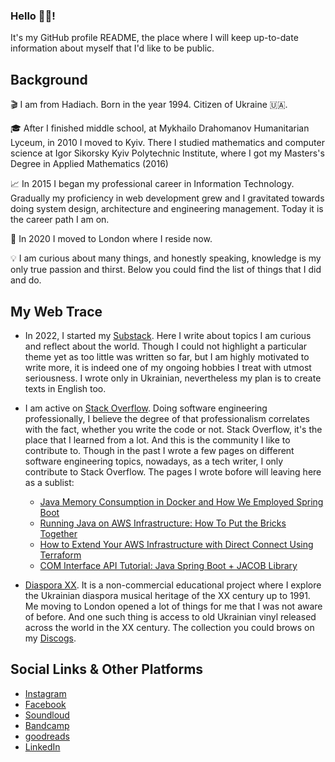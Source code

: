 ### Hello 👋🏻!

It's my GitHub profile README, the place where I will keep up-to-date information about myself that I'd like to be public.

## Background

🎬 I am from Hadiach. Born in the year 1994. Citizen of Ukraine 🇺🇦.

🎓 After I finished middle school, at Mykhailo Drahomanov Humanitarian Lyceum, in 2010 I moved to Kyiv. There I studied mathematics and computer science at Igor Sikorsky Kyiv Polytechnic Institute, where I got my Masters's Degree in Applied Mathematics (2016)

📈 In 2015 I began my professional career in Information Technology. Gradually my proficiency in web development grew and I gravitated towards doing system design, architecture and engineering management. Today it is the career path I am on.

📍 In 2020 I moved to London where I reside now.

💡 I am curious about many things, and honestly speaking, knowledge is my only true passion and thirst. Below you could find the list of things that I did and do.

## My Web Trace

* In 2022, I started my [Substack](https://povisenko.substack.com). Here I write about topics I am curious and reflect about the world. Though I could not highlight a particular theme yet as too little was written so far, but I am highly motivated to write more, it is indeed one of my ongoing hobbies I treat with utmost seriousness. I wrote only in Ukrainian, nevertheless my plan is to create texts in English too. 

* I am active on [Stack Overflow](https://stackoverflow.com/users/2852528/serhii-povisenko). Doing software engineering professionally, I believe the degree of that professionalism correlates with the fact, whether you write the code or not. Stack Overflow, it's the place that I learned from a lot. And this is the community I like to contribute to. Though in the past I wrote a few pages on different software engineering topics, nowadays, as a tech writer, I only contribute to Stack Overflow. The pages I wrote bofore will leaving here as a sublist:
  * [Java Memory Consumption in Docker and How We Employed Spring Boot](https://dzone.com/articles/how-to-decrease-jvm-memory-consumption-in-docker-u)
  * [Running Java on AWS Infrastructure: How To Put the Bricks Together](https://dzone.com/articles/architecture-for-your-startup-or-how-to-put-sticks)
  * [How to Extend Your AWS Infrastructure with Direct Connect Using Terraform](https://www.freecodecamp.org/news/how-to-extend-your-aws-infrastructure/)
  * [COM Interface API Tutorial: Java Spring Boot + JACOB Library](https://www.freecodecamp.org/news/interface-in-java-tutorial-how-to-call-the-com-interface-spring-boot-jacob-library/)

- [Diaspora XX](https://soundcloud.com/diasporaxx). It is a non-commercial educational project where I explore the Ukrainian diaspora musical heritage of the XX century up to 1991. Me moving to London opened a lot of things for me that I was not aware of before. And one such thing is access to old Ukrainian vinyl released across the world in the XX century. The collection you could brows on my [Discogs](https://www.discogs.com/user/povisenko/collection).

## Social Links & Other Platforms
* [Instagram](https://www.instagram.com/povisenko) 
* [Facebook](https://www.facebook.com/spovisenko)
* [Soundloud](https://soundcloud.com/povisenko)
* [Bandcamp](https://bandcamp.com/povisenko)
* [goodreads](https://www.goodreads.com/user/show/123456509-serhii-pov-senko)
* [LinkedIn](https://www.linkedin.com/in/povisenko/)
